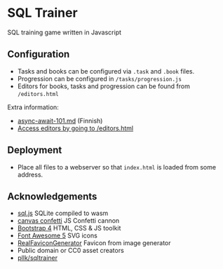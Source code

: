 # SQL Trainer
SQL training game written in Javascript

## Configuration

- Tasks and books can be configured via `.task` and `.book` files.
- Progression can be configured in `/tasks/progression.js`
- Editors for books, tasks and progression can be found from `/editors.html`


Extra information:
- [async-await-101.md](async-await-101.md) (Finnish)
- [Access editors by going to /editors.html](https://rsl1122.github.io/SQL-Training-game/editors.html)

## Deployment

- Place all files to a webserver so that `index.html` is loaded from some address.

## Acknowledgements

- [sql.js](https://github.com/sql-js/sql.js) SQLite compiled to wasm
- [canvas confetti](https://github.com/catdad/canvas-confetti) JS Confetti cannon
- [Bootstrap 4](https://getbootstrap.com/) HTML, CSS & JS toolkit 
- [Font Awesome 5](https://fontawesome.com/) SVG icons
- [RealFaviconGenerator](https://realfavicongenerator.net/) Favicon from image generator
- Public domain or CC0 asset creators
- [pllk/sqltrainer](https://github.com/pllk/sqltrainer)
